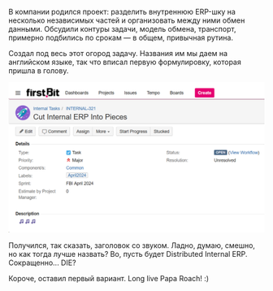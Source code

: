 ﻿В компании родился проект: разделить внутреннюю ERP-шку на несколько независимых частей и организовать между ними обмен данными. Обсудили контуры задачи, модель обмена, транспорт, примерно подбились по срокам — в общем, привычная рутина.

Создал под весь этот огород задачу. Названия им мы даем на английском языке, так что вписал первую формулировку, которая пришла в голову.

![Cut My Life Into Pieces](last-resort.png)

Получился, так сказать, заголовок со звуком. Ладно, думаю, смешно, но как тогда лучше назвать? Во, пусть будет Distributed Internal ERP. Сокращенно... DIE?

Короче, оставил первый вариант. Long live Papa Roach! :)